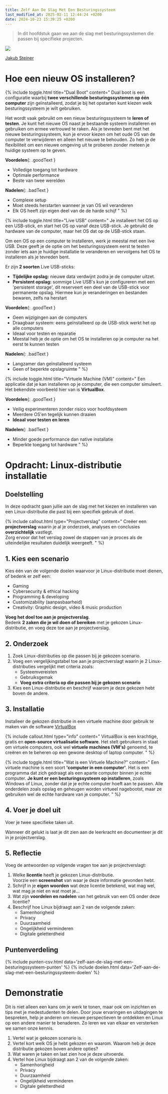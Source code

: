 ```yaml
---
title: Zelf Aan De Slag Met Een Besturingssysteem
last_modified_at: 2025-02-11 12:44:24 +0200
date: 2024-10-23 15:39:25 +0200
---
```


> In dit hoofdstuk gaan we aan de slag met besturingssystemen die passen bij specifieke projecten.  

![](images/distros.gif)
<figcaption><a href="https://dribbble.com/shots/19045949-Distros-Only-Inside-a-Toolbox/attachments/14210303?mode=media">Jakub Steiner</a></figcaption>

# Hoe een nieuw OS installeren?

{% include toggle.html title="Dual Boot" content="
Dual boot is een configuratie waarbij **twee verschillende besturingssystemen op één computer** zijn geïnstalleerd, zodat je bij het opstarten kunt kiezen welk besturingssysteem je wilt gebruiken.

Het wordt vaak gebruikt om een nieuw besturingssysteem te **leren of testen**. Je kunt het nieuwe OS naast je bestaande systeem installeren en gebruiken om ermee vertrouwd te raken. Als je tevreden bent met het nieuwe besturingssysteem, kun je ervoor kiezen om het oude OS van de computer te verwijderen en alleen het nieuwe te behouden. Zo heb je de flexibiliteit om een nieuwe omgeving uit te proberen zonder meteen je huidige systeem op te geven.

**Voordelen**{: .goodText }
- Volledige toegang tot hardware
- Optimale performance
- Beste van twee werelden

**Nadelen**{: .badText }
- Complexe setup
- Moet steeds herstarten wanneer je van OS wil veranderen
- Elk OS heeft zijn eigen deel van de de harde schijf
" %}

{% include toggle.html title="Live USB" content="
Je installeert het OS op een USB-stick, en start het OS op vanaf deze USB-stick. Je gebruikt de hardware van de computer, maar het OS dat op de USB-stick staan.

Om een OS op een computer te installeren, werk je meestal met een live USB. Deze geeft je de optie om het besturingssysteem eerst te testen zonder iets aan je huidige installatie te veranderen en vervolgens het OS te installeren als je tevreden bent.

Er zijn **2 soorten** Live USB-sticks:
- **Tijdelijke opslag:** nieuwe data verdwijnt zodra je de computer uitzet.
- **Persistent opslag:** sommige Live USB's kun je configureren met een 'persistent storage', dit reserveert een deel van de USB-stick voor permanente opslag. Hiermee kun je veranderingen en bestanden bewaren, zelfs na herstart

**Voordelen**{: .goodText }
- Geen wijzigingen aan de computers
- Draagbaar systeem: eens geïnstalleerd op de USB-stick werkt het op alle computers
- Ideaal voor testen en reparatie
- Meestal heb je de optie om het OS te installeren op je computer na het eerst te kunnen testen

**Nadelen**{: .badText }
- Langzamer dan geïnstalleerd systeem
- Geen of beperkte opslagruimte
" %}

{% include toggle.html title="Virtuele Machine (VM)" content="
Een applicatie dat je kan installeren op je computer, die een computer simuleert.  
Het bekendste voorbeeld hier van is **VirtualBox**.

**Voordelen**{: .goodText }
- Veilig experimenteren zonder risico voor hoofdsysteem
- Meerdere OS'en tegelijk kunnen draaien
- **Ideaal voor testen en leren**

**Nadelen**{: .badText }
- Minder goede performance dan native installatie
- Beperkte toegang tot hardware
" %}

# Opdracht: Linux-distributie installatie

## Doelstelling

In deze opdracht gaan jullie aan de slag met het kiezen en installeren van een Linux-distributie die past bij een specifiek gebruik of doel.

{% include callout.html type="Projectverslag" content="
Creëer een **projectverslag** waarin je al je onderzoek, analyses en conclusies **overzichtelijk** vastlegt.  
Zorg ervoor dat het verslag zowel de stappen van je proces als de uiteindelijke resultaten duidelijk weergeeft.
" %}

## 1. Kies een scenario

Kies één van de volgende doelen waarvoor je Linux-distributie moet dienen, of bedenk er zelf een:
- Gaming
- Cybersecurity & ethical hacking
- Programming & developing
- Customizability (aanpasbaarheid)
- Creativity: Graphic design, video & music production

**Voeg het doel toe aan je projectverslag**.  
Bedenk **2 zaken die je wil doen of bereiken** met je gekozen Linux-distributie, en voeg deze toe aan je projectverslag.

## 2. Onderzoek

1. Zoek Linux-distributies op die passen bij je gekozen scenario.
2. Voeg een vergelijkingstabel toe aan je projectverslagt waarin je 2 Linux-distributies vergelijkt met criteria zoals:
	- Systeemvereisten
	- Gebruiksgemak
	- **Voeg extra criteria op die passen bij je gekozen scenario**
3. Kies een Linux-distributie en beschrijf waarom je deze gekozen hebt boven de andere.

## 3. Installatie

Installeer de gekozen distributie in een virtuele machine door gebruik te maken van de software [VirtualBox](https://www.virtualbox.org)

{% include callout.html type="info" content="
VirtualBox is een krachtige, gratis en **open-source virtualisatie software**. Het stelt gebruikers in staat om virtuele computers, ook wel **virtuele machines (VM's)** genoemd, te creëren en te beheren op een gewone desktop of laptop computer.
" %}

{% include toggle.html title="Wat is een Virtuele Machine?" content="
Een virtuele machine is een soort **'computer in een computer'**. Het is een programma dat zich gedraagt als een aparte computer binnen je echte computer. **Je kunt er een besturingssysteem op installeren**, zoals Windows of Linux, zonder dat je je echte computer hoeft aan te passen. Alle onderdelen zoals opslag en geheugen worden virtueel nagebootst, maar ze gebruiken wel de echte hardware van je computer.
" %}

## 4. Voer je doel uit

Voer je twee specifieke taken uit.

Wanneer dit gelukt is laat je dit zien aan de leerkracht en documenteer je dit in je projectverslag.

## 5. Reflectie

Voeg de antwoorden op volgende vragen toe aan je projectverslagt:
1. Welke **licentie** heeft je gekozen Linux-distributie.  
	Voorzie een **screenshot** van waar je deze informatie gevonden hebt.
2. Schrijf in je **eigen woorden** wat deze licentie betekend, wat mag wel, wat mag je niet en wat moet je...
3. Wat zijn **voordelen en nadelen** van het gebruik van een OS onder deze licentie?
4. Beschrijf hoe Linux bijdraagt aan 2 van de volgende zaken:
	- Samenhorigheid
	- Privacy
	- Duurzaamheid
	- Ongelijkheid verminderen
	- Digitale geletterdheid

## Puntenverdeling

{% include punten-csv.html data='zelf-aan-de-slag-met-een-besturingssysteem-punten' %}
{% include doelen.html data='Zelf-aan-de-slag-met-een-besturingssysteem-doelen' %}

# Demonstratie

Dit is niet alleen een kans om je werk te tonen, maar ook om inzichten en tips met je medestudenten te delen. Door jouw ervaringen en uitdagingen te bespreken, help je anderen om nieuwe perspectieven te ontdekken en Linux op een andere manier te benaderen. Zo leren we van elkaar en versterken we samen onze kennis.

1. Vertel wat je gekozen scenario is.
2. Vertel kort welk OS je hebt gekozen en waarom.
    Waarom heb je deze distributie gekozen boven andere opties?
3. Wat waren je taken en laat zien hoe je deze uitvoerde.
4. Vertel hoe Linux bijdraagt aan 2 van de volgende zaken: 
    - Samenhorigheid
    - Privacy
    - Duurzaamheid
    - Ongelijkheid verminderen
    - Digitale geletterdheid
